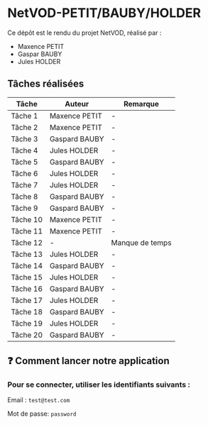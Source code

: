 # NetVOD-PETIT/BAUBY/HOLDER

Ce dépôt est le rendu du projet NetVOD, réalisé par :

- Maxence PETIT
- Gaspar BAUBY
- Jules HOLDER

## Tâches réalisées

| Tâche| Auteur | Remarque|
|--|--|--|
| Tâche 1| Maxence PETIT |-
| Tâche 2| Maxence PETIT|-
| Tâche 3| Gaspard BAUBY|-
| Tâche 4| Jules HOLDER|-
| Tâche 5| Gaspard BAUBY |-
| Tâche 6| Jules HOLDER |-
| Tâche 7| Jules HOLDER|-
| Tâche 8| Gaspard BAUBY |-
| Tâche 9| Gaspard BAUBY|-
| Tâche 10| Maxence PETIT |-
| Tâche 11| Maxence PETIT|-
| Tâche 12| - | Manque de temps
| Tâche 13| Jules HOLDER|-
| Tâche 14| Gaspard BAUBY|-
| Tâche 15| Jules HOLDER |-
| Tâche 16| Gaspard BAUBY|-
| Tâche 17| Jules HOLDER |-
| Tâche 18| Gaspard BAUBY|-
| Tâche 19| Jules HOLDER|-
| Tâche 20| Gaspard BAUBY|-

## ❓ Comment lancer notre application

### Pour se connecter, utiliser les identifiants suivants :

Email : `test@test.com`

Mot de passe: `password`

